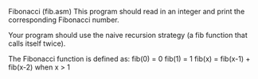 Fibonacci (fib.asm)
This program should read in an integer and print the corresponding Fibonacci number.

Your program should use the naive recursion strategy (a fib function that calls itself twice).

The Fibonacci function is defined as:
fib(0) = 0
fib(1) = 1
fib(x) = fib(x-1) + fib(x-2) when x > 1
